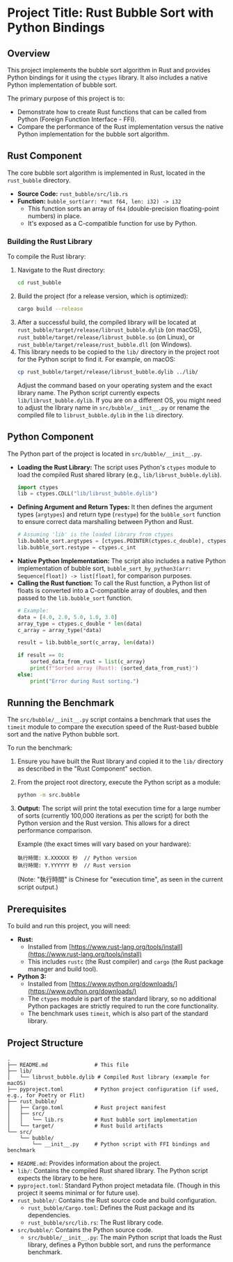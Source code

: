 # Project Title: Rust Bubble Sort with Python Bindings

## Overview

This project implements the bubble sort algorithm in Rust and provides Python bindings for it using the `ctypes` library. It also includes a native Python implementation of bubble sort.

The primary purpose of this project is to:
- Demonstrate how to create Rust functions that can be called from Python (Foreign Function Interface - FFI).
- Compare the performance of the Rust implementation versus the native Python implementation for the bubble sort algorithm.

## Rust Component

The core bubble sort algorithm is implemented in Rust, located in the `rust_bubble` directory.

-   **Source Code:** `rust_bubble/src/lib.rs`
-   **Function:** `bubble_sort(arr: *mut f64, len: i32) -> i32`
    -   This function sorts an array of `f64` (double-precision floating-point numbers) in place.
    -   It's exposed as a C-compatible function for use by Python.

### Building the Rust Library

To compile the Rust library:

1.  Navigate to the Rust directory:
    ```bash
    cd rust_bubble
    ```
2.  Build the project (for a release version, which is optimized):
    ```bash
    cargo build --release
    ```
3.  After a successful build, the compiled library will be located at `rust_bubble/target/release/librust_bubble.dylib` (on macOS), `rust_bubble/target/release/librust_bubble.so` (on Linux), or `rust_bubble/target/release/rust_bubble.dll` (on Windows).
4.  This library needs to be copied to the `lib/` directory in the project root for the Python script to find it. For example, on macOS:
    ```bash
    cp rust_bubble/target/release/librust_bubble.dylib ../lib/
    ```
    Adjust the command based on your operating system and the exact library name. The Python script currently expects `lib/librust_bubble.dylib`. If you are on a different OS, you might need to adjust the library name in `src/bubble/__init__.py` or rename the compiled file to `librust_bubble.dylib` in the `lib` directory.

## Python Component

The Python part of the project is located in `src/bubble/__init__.py`.

-   **Loading the Rust Library:** The script uses Python's `ctypes` module to load the compiled Rust shared library (e.g., `lib/librust_bubble.dylib`).
    ```python
    import ctypes
    lib = ctypes.CDLL("lib/librust_bubble.dylib")
    ```
-   **Defining Argument and Return Types:** It then defines the argument types (`argtypes`) and return type (`restype`) for the `bubble_sort` function to ensure correct data marshalling between Python and Rust.
    ```python
    # Assuming 'lib' is the loaded library from ctypes
    lib.bubble_sort.argtypes = [ctypes.POINTER(ctypes.c_double), ctypes.c_int]
    lib.bubble_sort.restype = ctypes.c_int
    ```
-   **Native Python Implementation:** The script also includes a native Python implementation of bubble sort, `bubble_sort_by_python3(arr: Sequence[float]) -> list[float]`, for comparison purposes.
-   **Calling the Rust function:** To call the Rust function, a Python list of floats is converted into a C-compatible array of doubles, and then passed to the `lib.bubble_sort` function.
    ```python
    # Example:
    data = [4.0, 2.0, 5.0, 1.0, 3.0]
    array_type = ctypes.c_double * len(data)
    c_array = array_type(*data)

    result = lib.bubble_sort(c_array, len(data))

    if result == 0:
        sorted_data_from_rust = list(c_array)
        print(f"Sorted array (Rust): {sorted_data_from_rust}")
    else:
        print("Error during Rust sorting.")
    ```

## Running the Benchmark

The `src/bubble/__init__.py` script contains a benchmark that uses the `timeit` module to compare the execution speed of the Rust-based bubble sort and the native Python bubble sort.

To run the benchmark:

1.  Ensure you have built the Rust library and copied it to the `lib/` directory as described in the "Rust Component" section.
2.  From the project root directory, execute the Python script as a module:
    ```bash
    python -m src.bubble
    ```
3.  **Output:** The script will print the total execution time for a large number of sorts (currently 100,000 iterations as per the script) for both the Python version and the Rust version. This allows for a direct performance comparison.

    Example (the exact times will vary based on your hardware):
    ```
    執行時間: X.XXXXXX 秒  // Python version
    執行時間: Y.YYYYYY 秒  // Rust version
    ```
    (Note: "執行時間" is Chinese for "execution time", as seen in the current script output.)

## Prerequisites

To build and run this project, you will need:

-   **Rust:**
    -   Installed from [https://www.rust-lang.org/tools/install](https://www.rust-lang.org/tools/install)
    -   This includes `rustc` (the Rust compiler) and `cargo` (the Rust package manager and build tool).
-   **Python 3:**
    -   Installed from [https://www.python.org/downloads/](https://www.python.org/downloads/)
    -   The `ctypes` module is part of the standard library, so no additional Python packages are strictly required to run the core functionality.
    -   The benchmark uses `timeit`, which is also part of the standard library.

## Project Structure

```
.
├── README.md               # This file
├── lib/
│   └── librust_bubble.dylib # Compiled Rust library (example for macOS)
├── pyproject.toml          # Python project configuration (if used, e.g., for Poetry or Flit)
├── rust_bubble/
│   ├── Cargo.toml          # Rust project manifest
│   ├── src/
│   │   └── lib.rs          # Rust bubble sort implementation
│   └── target/             # Rust build artifacts
└── src/
    └── bubble/
        └── __init__.py     # Python script with FFI bindings and benchmark
```

-   `README.md`: Provides information about the project.
-   `lib/`: Contains the compiled Rust shared library. The Python script expects the library to be here.
-   `pyproject.toml`: Standard Python project metadata file. (Though in this project it seems minimal or for future use).
-   `rust_bubble/`: Contains the Rust source code and build configuration.
    -   `rust_bubble/Cargo.toml`: Defines the Rust package and its dependencies.
    -   `rust_bubble/src/lib.rs`: The Rust library code.
-   `src/bubble/`: Contains the Python source code.
    -   `src/bubble/__init__.py`: The main Python script that loads the Rust library, defines a Python bubble sort, and runs the performance benchmark.
